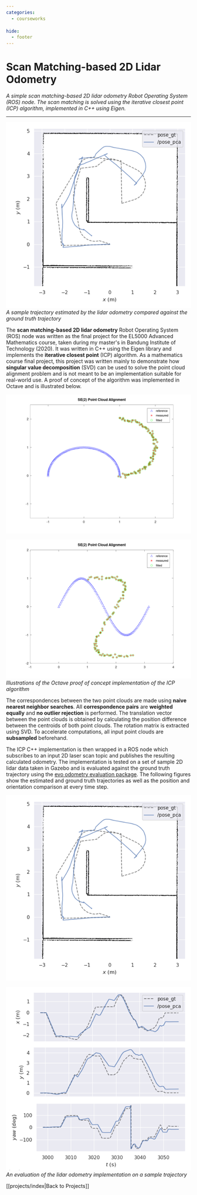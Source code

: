 ```yaml
---
categories:
  - courseworks

hide:
  - footer
---
```


# Scan Matching-based 2D Lidar Odometry

*A simple scan matching-based 2D lidar odometry Robot Operating System (ROS) node. The scan matching is solved using the iterative closest point (ICP) algorithm, implemented in C++ using Eigen.*

---

![](../resources/projects/scan_matching/evo_traj.png)
*A sample trajectory estimated by the lidar odometry compared against the ground truth trajectory*

The **scan matching-based 2D lidar odometry** Robot Operating System (ROS) node was written as the final project for the EL5000 Advanced Mathematics course, taken during my master's in Bandung Institute of Technology (2020). It was written in C++ using the Eigen library and implements the **iterative closest point** (ICP) algorithm. As a mathematics course final project, this project was written mainly to demonstrate how **singular value decomposition** (SVD) can be used to solve the point cloud alignment problem and is not meant to be an implementation suitable for real-world use. A proof of concept of the algorithm was implemented in Octave and is illustrated below.

![](../resources/projects/scan_matching/icp_animation.gif)

![](../resources/projects/scan_matching/icp_2_animation.gif)
*Illustrations of the Octave proof of concept implementation of the ICP algorithm*

The correspondences between the two point clouds are made using **naive nearest neighbor searches**. All **correspondence pairs** are **weighted equally** and **no outlier rejection** is performed. The translation vector between the point clouds is obtained by calculating the position difference between the centroids of both point clouds. The rotation matrix is extracted using SVD. To accelerate computations, all input point clouds are **subsampled** beforehand.

The ICP C++ implementation is then wrapped in a ROS node which subscribes to an input 2D laser scan topic and publishes the resulting calculated odometry. The implementation is tested on a set of sample 2D lidar data taken in Gazebo and is evaluated against the ground truth trajectory using the [evo odometry evaluation package](https://github.com/MichaelGrupp/evo). The following figures show the estimated and ground truth trajectories as well as the position and orientation comparison at every time step.


![](../resources/projects/scan_matching/evo_traj.png)

![](../resources/projects/scan_matching/evo_pos_ort.png)
*An evaluation of the lidar odometry implementation on a sample trajectory*

[[projects/index|Back to Projects]]